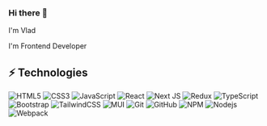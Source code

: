 ### Hi there 👋

I'm Vlad

I'm Frontend Developer

## ⚡ Technologies



![HTML5](https://img.shields.io/badge/-HTML5-E34F26?style=for-the-badge&logo=html5&logoColor=white)
![CSS3](https://img.shields.io/badge/-CSS3-1572B6?style=for-the-badge&logo=css3)
![JavaScript](https://img.shields.io/badge/-JavaScript-black?style=for-the-badge&logo=javascript)
![React](https://img.shields.io/badge/-React-black?style=for-the-badge&logo=react)
![Next JS](https://img.shields.io/badge/Next-black?style=for-the-badge&logo=next.js&logoColor=white)
![Redux](https://img.shields.io/badge/redux-%23593d88.svg?style=for-the-badge&logo=redux&logoColor=white)
![TypeScript](https://img.shields.io/badge/-TypeScript-007ACC?style=for-the-badge&logo=typescript)
![Bootstrap](https://img.shields.io/badge/-Bootstrap-563D7C?style=for-the-badge&logo=bootstrap)
![TailwindCSS](https://img.shields.io/badge/tailwindcss-%2338B2AC.svg?style=for-the-badge&logo=tailwind-css&logoColor=white)
![MUI](https://img.shields.io/badge/MUI-%230081CB.svg?style=for-the-badge&logo=mui&logoColor=white)
![Git](https://img.shields.io/badge/-Git-black?style=for-the-badge&logo=git)
![GitHub](https://img.shields.io/badge/-GitHub-181717?style=for-the-badge&logo=github)
![NPM](https://img.shields.io/badge/NPM-%23CB3837.svg?style=for-the-badge&logo=npm&logoColor=white)
![Nodejs](https://img.shields.io/badge/-Nodejs-black?style=for-the-badge&logo=Node.js)
![Webpack](https://img.shields.io/badge/webpack-%238DD6F9.svg?style=for-the-badge&logo=webpack&logoColor=black)


<!--
**VladSalash/VladSalash** is a ✨ _special_ ✨ repository because its `README.md` (this file) appears on your GitHub profile.

Here are some ideas to get you started:

- 🔭 I’m currently working on ...
- 🌱 I’m currently learning ...
- 👯 I’m looking to collaborate on ...
- 🤔 I’m looking for help with ...
- 💬 Ask me about ...
- 📫 How to reach me: ...
- 😄 Pronouns: ...
- ⚡ Fun fact: ...
-->

